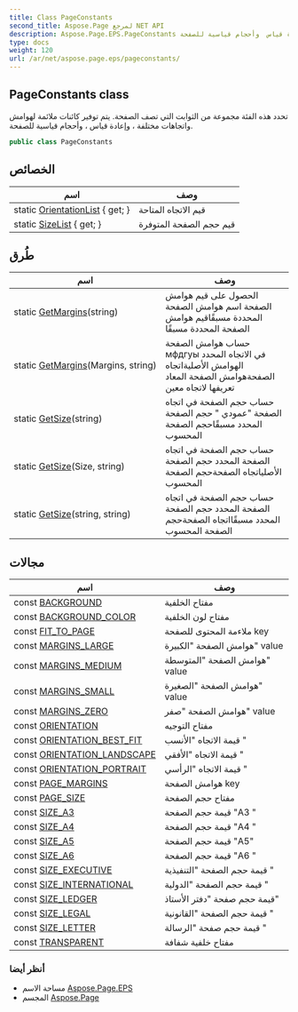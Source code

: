 ```yaml
---
title: Class PageConstants
second_title: Aspose.Page لمرجع NET API
description: Aspose.Page.EPS.PageConstants فصل. تحدد هذه الفئة مجموعة من الثوابت التي تصف الصفحة. يتم توفير كائنات ملائمة لهوامش واتجاهات مختلفة  وإعادة قياس  وأحجام قياسية للصفحة.
type: docs
weight: 120
url: /ar/net/aspose.page.eps/pageconstants/
---
```

## PageConstants class

تحدد هذه الفئة مجموعة من الثوابت التي تصف الصفحة. يتم توفير كائنات ملائمة لهوامش واتجاهات مختلفة ، وإعادة قياس ، وأحجام قياسية للصفحة.

```csharp
public class PageConstants
```

## الخصائص

| اسم | وصف |
| --- | --- |
| static [OrientationList](../../aspose.page.eps/pageconstants/orientationlist/) { get; } | قيم الاتجاه المتاحة |
| static [SizeList](../../aspose.page.eps/pageconstants/sizelist/) { get; } | قيم حجم الصفحة المتوفرة |

## طُرق

| اسم | وصف |
| --- | --- |
| static [GetMargins](../../aspose.page.eps/pageconstants/getmargins/#getmargins_1)(string) | الحصول على قيم هوامش الصفحة اسم هوامش الصفحة المحددة مسبقًاقيم هوامش الصفحة المحددة مسبقًا |
| static [GetMargins](../../aspose.page.eps/pageconstants/getmargins/#getmargins)(Margins, string) | حساب هوامش الصفحة мфдгуы في الاتجاه المحدد الهوامش الأصليةاتجاه الصفحةهوامش الصفحة المعاد تعريفها لاتجاه معين |
| static [GetSize](../../aspose.page.eps/pageconstants/getsize/#getsize_1)(string) | حساب حجم الصفحة في اتجاه الصفحة "عمودي " حجم الصفحة المحدد مسبقًاحجم الصفحة المحسوب |
| static [GetSize](../../aspose.page.eps/pageconstants/getsize/#getsize)(Size, string) | حساب حجم الصفحة في اتجاه الصفحة المحدد حجم الصفحة الأصلياتجاه الصفحةحجم الصفحة المحسوب |
| static [GetSize](../../aspose.page.eps/pageconstants/getsize/#getsize_2)(string, string) | حساب حجم الصفحة في اتجاه الصفحة المحدد حجم الصفحة المحدد مسبقًااتجاه الصفحةحجم الصفحة المحسوب |

## مجالات

| اسم | وصف |
| --- | --- |
| const [BACKGROUND](../../aspose.page.eps/pageconstants/background/) | مفتاح الخلفية |
| const [BACKGROUND_COLOR](../../aspose.page.eps/pageconstants/background_color/) | مفتاح لون الخلفية |
| const [FIT_TO_PAGE](../../aspose.page.eps/pageconstants/fit_to_page/) | ملاءمة المحتوى للصفحة key |
| const [MARGINS_LARGE](../../aspose.page.eps/pageconstants/margins_large/) | هوامش الصفحة "الكبيرة" value |
| const [MARGINS_MEDIUM](../../aspose.page.eps/pageconstants/margins_medium/) | هوامش الصفحة "المتوسطة" value |
| const [MARGINS_SMALL](../../aspose.page.eps/pageconstants/margins_small/) | هوامش الصفحة "الصغيرة" value |
| const [MARGINS_ZERO](../../aspose.page.eps/pageconstants/margins_zero/) | هوامش الصفحة "صفر" value |
| const [ORIENTATION](../../aspose.page.eps/pageconstants/orientation/) | مفتاح التوجيه |
| const [ORIENTATION_BEST_FIT](../../aspose.page.eps/pageconstants/orientation_best_fit/) | قيمة الاتجاه "الأنسب " |
| const [ORIENTATION_LANDSCAPE](../../aspose.page.eps/pageconstants/orientation_landscape/) | قيمة الاتجاه "الأفقي " |
| const [ORIENTATION_PORTRAIT](../../aspose.page.eps/pageconstants/orientation_portrait/) | قيمة الاتجاه "الرأسي " |
| const [PAGE_MARGINS](../../aspose.page.eps/pageconstants/page_margins/) | هوامش الصفحة key |
| const [PAGE_SIZE](../../aspose.page.eps/pageconstants/page_size/) | مفتاح حجم الصفحة |
| const [SIZE_A3](../../aspose.page.eps/pageconstants/size_a3/) | قيمة حجم الصفحة "A3 " |
| const [SIZE_A4](../../aspose.page.eps/pageconstants/size_a4/) | قيمة حجم الصفحة "A4 " |
| const [SIZE_A5](../../aspose.page.eps/pageconstants/size_a5/) | قيمة حجم الصفحة "A5" |
| const [SIZE_A6](../../aspose.page.eps/pageconstants/size_a6/) | قيمة حجم الصفحة "A6 " |
| const [SIZE_EXECUTIVE](../../aspose.page.eps/pageconstants/size_executive/) | قيمة حجم الصفحة "التنفيذية " |
| const [SIZE_INTERNATIONAL](../../aspose.page.eps/pageconstants/size_international/) | قيمة حجم الصفحة "الدولية " |
| const [SIZE_LEDGER](../../aspose.page.eps/pageconstants/size_ledger/) | قيمة حجم صفحة "دفتر الأستاذ" |
| const [SIZE_LEGAL](../../aspose.page.eps/pageconstants/size_legal/) | قيمة حجم الصفحة "القانونية " |
| const [SIZE_LETTER](../../aspose.page.eps/pageconstants/size_letter/) | قيمة حجم صفحة "الرسالة " |
| const [TRANSPARENT](../../aspose.page.eps/pageconstants/transparent/) | مفتاح خلفية شفافة |

### أنظر أيضا

* مساحة الاسم [Aspose.Page.EPS](../../aspose.page.eps/)
* المجسم [Aspose.Page](../../)



